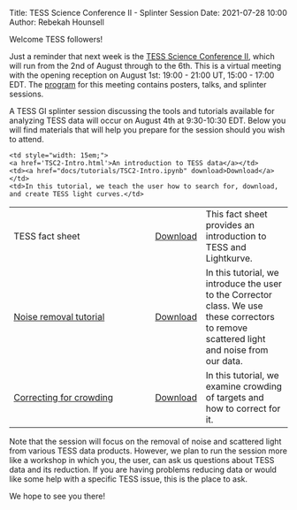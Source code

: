 Title: TESS Science Conference II - Splinter Session
Date: 2021-07-28 10:00
Author: Rebekah Hounsell

Welcome TESS followers! 

Just a reminder that next week is the [TESS Science Conference II](https://tsc.mit.edu), which will run from the 2nd of August through to the 6th.
This is a virtual meeting with the opening reception on August 1st: 19:00 - 21:00 UT, 15:00 - 17:00 EDT.
The [program](https://tsc.mit.edu/program.html) for this meeting contains posters, talks, and splinter sessions.

A TESS GI splinter session discussing the tools and tutorials available for analyzing TESS data will occur on August 4th at 9:30-10:30 EDT.
Below you will find materials that will help you prepare for the session should you wish to attend. 


<table class="table table-striped table-hover" style="max-width:55em;">

<tr>
    <td style="width: 15em;">
    TESS fact sheet</td>
    <td><a href="docs/tutorials/Factsheet.pdf" download>Download</a></td>
    <td>This fact sheet provides an introduction to TESS and Lightkurve.</td>
  </tr>

    <td style="width: 15em;">
    <a href='TSC2-Intro.html'>An introduction to TESS data</a></td>
    <td><a href="docs/tutorials/TSC2-Intro.ipynb" download>Download</a></td>
    <td>In this tutorial, we teach the user how to search for, download, and create TESS light curves.</td>
  </tr>
  
  <tr>
    <td style="width: 15em;">
    <a href='NoiseRemoval.html'>Noise removal tutorial</a></td>
    <td><a href="docs/tutorials/NoiseRemoval.ipynb" download>Download</a></td>
    <td>In this tutorial, we introduce the user to the Corrector class. We use these correctors to remove scattered light and noise from our data.</td>
  </tr>

<tr>
    <td style="width: 15em;">
    <a href='UnderstandingCrowding.html'>Correcting for crowding</a></td>
    <td><a href="docs/tutorials/UnderstandingCrowding.ipynb" download>Download</a></td>
    <td>In this tutorial, we examine crowding of targets and how to correct for it.</td>
  </tr>

</table>

Note that the session will focus on the removal of noise and scattered light from various TESS data products. 
However, we plan to run the session more like a workshop in which you, the user, can ask us questions about TESS data and its reduction. 
If you are having problems reducing data or would like some help with a specific TESS issue, this is the place to ask.

We hope to see you there!

